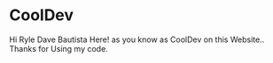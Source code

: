 # CoolDev
Hi Ryle Dave Bautista Here!
as you know as CoolDev on this Website..
Thanks for Using my code.
